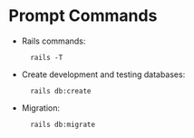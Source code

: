 # Prompt Commands

- Rails commands:

        rails -T

- Create development and testing databases:

        rails db:create

- Migration:

        rails db:migrate
